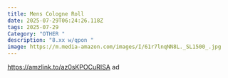 ```yaml
---
title: Mens Cologne Roll
date: 2025-07-29T06:24:26.118Z
tags: 2025-07-29
Category: "OTHER "
description: "8.xx w/qpon "
image: https://m.media-amazon.com/images/I/61r7lnqNN8L._SL1500_.jpg
---
```

https://amzlink.to/az0sKPOCuRISA ad